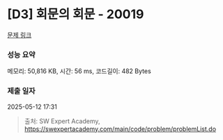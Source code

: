 # [D3] 회문의 회문 - 20019 

[문제 링크](https://swexpertacademy.com/main/code/problem/problemDetail.do?contestProbId=AY2hjCWKbykDFATh) 

### 성능 요약

메모리: 50,816 KB, 시간: 56 ms, 코드길이: 482 Bytes

### 제출 일자

2025-05-12 17:31



> 출처: SW Expert Academy, https://swexpertacademy.com/main/code/problem/problemList.do